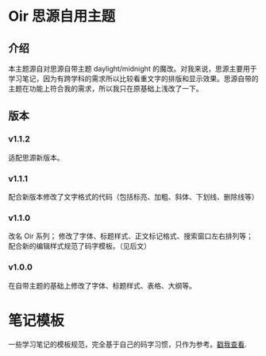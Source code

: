 # Oir 思源自用主题

## 介绍
本主题源自对思源自带主题 daylight/midnight 的魔改。对我来说，思源主要用于学习笔记，因为有跨学科的需求所以比较看重文字的排版和显示效果。思源自带的主题在功能上符合我的需求，所以我只在原基础上浅改了一下。

## 版本

### v1.1.2
适配思源新版本。

### v1.1.1
配合新版本修改了文字格式的代码（包括标亮、加粗、斜体、下划线、删除线等）

### v1.1.0
改名 Oir 系列；
修改了字体、标题样式、正文标记格式、搜索窗口左右排列等；
配合新的编辑样式规范了码字模板。（见后文）

### v1.0.0
在自带主题的基础上修改了字体、标题样式、表格、大纲等。

# 笔记模板
一些学习笔记的模板规范，完全基于自己的码字习惯，只作为参考。[戳我查看](https://github.com/OIREVASMAI/Note-Template "笔记模板").